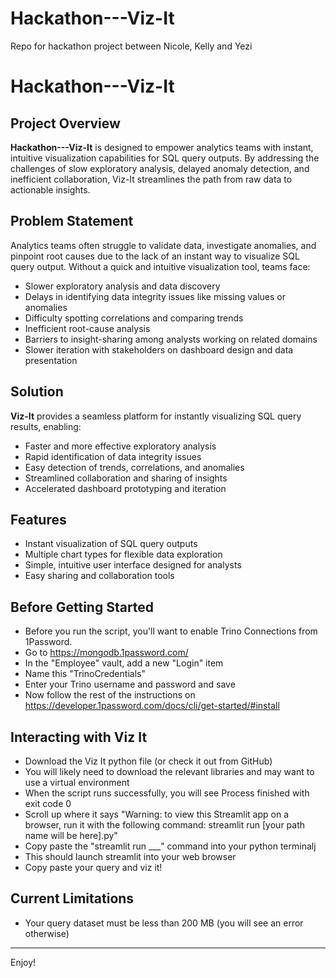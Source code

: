 # Hackathon---Viz-It
Repo for hackathon project between Nicole, Kelly and Yezi
# Hackathon---Viz-It

## Project Overview

**Hackathon---Viz-It** is designed to empower analytics teams with instant, intuitive visualization capabilities for SQL query outputs. By addressing the challenges of slow exploratory analysis, delayed anomaly detection, and inefficient collaboration, Viz-It streamlines the path from raw data to actionable insights.

## Problem Statement

Analytics teams often struggle to validate data, investigate anomalies, and pinpoint root causes due to the lack of an instant way to visualize SQL query output. Without a quick and intuitive visualization tool, teams face:

- Slower exploratory analysis and data discovery
- Delays in identifying data integrity issues like missing values or anomalies
- Difficulty spotting correlations and comparing trends
- Inefficient root-cause analysis
- Barriers to insight-sharing among analysts working on related domains
- Slower iteration with stakeholders on dashboard design and data presentation

## Solution

**Viz-It** provides a seamless platform for instantly visualizing SQL query results, enabling:

- Faster and more effective exploratory analysis
- Rapid identification of data integrity issues
- Easy detection of trends, correlations, and anomalies
- Streamlined collaboration and sharing of insights
- Accelerated dashboard prototyping and iteration

## Features

- Instant visualization of SQL query outputs
- Multiple chart types for flexible data exploration
- Simple, intuitive user interface designed for analysts
- Easy sharing and collaboration tools

## Before Getting Started

- Before you run the script, you'll want to enable Trino Connections from 1Password.
- Go to https://mongodb.1password.com/
- In the "Employee" vault, add a new "Login" item
- Name this "TrinoCredentials"
- Enter your Trino username and password and save
- Now follow the rest of the instructions on https://developer.1password.com/docs/cli/get-started/#install

## Interacting with Viz It
- Download the Viz It python file (or check it out from GitHub)
- You will likely need to download the relevant libraries and may want to use a virtual environment
- When the script runs successfully, you will see Process finished with exit code 0
- Scroll up where it says "Warning: to view this Streamlit app on a browser, run it with the following
  command: streamlit run [your path name will be here].py"
- Copy paste the "streamlit run ___" command into your python terminalj
- This should launch streamlit into your web browser
- Copy paste your query and viz it!

## Current Limitations
- Your query dataset must be less than 200 MB (you will see an error otherwise)
---

Enjoy!
